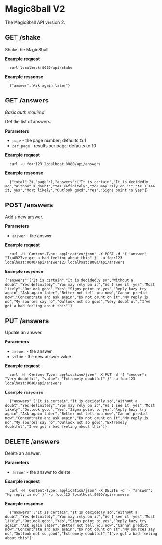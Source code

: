 # Magic8ball V2

The Magic8ball API version 2.

## GET /shake

Shake the Magic8ball.

**Example request**

```
  curl localhost:8080/api/shake
```

**Example response**

```
  {"answer":"Ask again later"}
```

## GET /answers

*Basic auth required*

Get the list of answers.

**Parameters**

  * `page` - the page number; defaults to 1
  * `per_page` - results per page; defaults to 10

**Example request**

```
  curl -u foo:123 localhost:8080/api/answers
```

**Example response**

```
  {"total":20,"page":1,"answers":["It is certain","It is decidedly so","Without a doubt","Yes definitely","You may rely on it","As I see it, yes","Most likely","Outlook good","Yes","Signs point to yes"]}
```

## POST /answers

Add a new answer.

**Parameters**

  * `answer` - the answer

**Example request**

```
  curl -H 'Content-Type: application/json' -X POST -d '{ "answer": "I\u0027ve got a bad feeling about this" }' -u foo:123 localhost:8080/api/answers23 localhost:8080/api/answers
```

**Example response**

```
{"answers":["It is certain","It is decidedly so","Without a doubt","Yes definitely","You may rely on it","As I see it, yes","Most likely","Outlook good","Yes","Signs point to yes","Reply hazy try again","Ask again later","Better not tell you now","Cannot predict now","Concentrate and ask again","Do not count on it","My reply is no","My sources say no","Outlook not so good","Very doubtful","I've got a bad feeling about this"]}
```

## PUT /answers

Update an answer.

**Parameters**

  * `answer` - the answer
  * `value` - the new answer value

**Example request**

```
  curl -H 'Content-Type: application/json' -X PUT -d '{ "answer": "Very doubtful", "value": "Extremely doubtful" }' -u foo:123 localhost:8080/api/answers 
```

**Example response**

```
  {"answers":["It is certain","It is decidedly so","Without a doubt","Yes definitely","You may rely on it","As I see it, yes","Most likely","Outlook good","Yes","Signs point to yes","Reply hazy try again","Ask again later","Better not tell you now","Cannot predict now","Concentrate and ask again","Do not count on it","My reply is no","My sources say no","Outlook not so good","Extremely doubtful","I've got a bad feeling about this"]}
```

## DELETE /answers

Delete an answer.

**Parameters**

  * `answer` - the answer to delete

**Example request**

```
  curl -H 'Content-Type: application/json' -X DELETE -d '{ "answer": "My reply is no" }' -u foo:123 localhost:8080/api/answers
```

**Example response**

```
  {"answers":["It is certain","It is decidedly so","Without a doubt","Yes definitely","You may rely on it","As I see it, yes","Most likely","Outlook good","Yes","Signs point to yes","Reply hazy try again","Ask again later","Better not tell you now","Cannot predict now","Concentrate and ask again","Do not count on it","My sources say no","Outlook not so good","Extremely doubtful","I've got a bad feeling about this"]}
```
